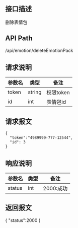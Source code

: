 ## 接口描述
删除表情包
## API Path
/api/emotion/deleteEmotionPack
## 请求说明
|参数名   |类型    |备注             |
|---------|--------|-----------------|
|token    |string  |权限token        |
|id       |int     |表情包id         |
## 请求报文
    {
      "token":"4989999-777-12544",
      "id": 3
    }       
## 响应说明
|参数名   |类型    |备注             |
|---------|--------|-----------------|
|status   |int     |2000:成功        |
## 返回报文
  {
    "status":2000 
  }
